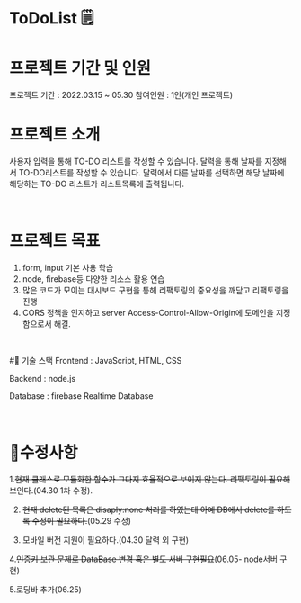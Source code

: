 # ToDoList 🗒

# 프로젝트 기간 및 인원

프로젝트 기간 : 2022.03.15 ~ 05.30
참여인원 : 1인(개인 프로젝트)
<br/>

# 프로젝트 소개

사용자 입력을 통해 TO-DO 리스트를 작성할 수 있습니다.
달력을 통해 날짜를 지정해서 TO-DO리스트를 작성할 수 있습니다.
달력에서 다른 날짜를 선택하면 해당 날짜에 해당하는 TO-DO 리스트가 리스트목록에 출력됩니다.

<br/>

# 프로젝트 목표

1. form, input 기본 사용 학습
2. node, firebase등 다양한 리소스 활용 연습 
3. 많은 코드가 모이는 대시보드 구현을 통해 리팩토링의 중요성을 깨닫고 리팩토링을 진행
4. CORS 정책을 인지하고 server Access-Control-Allow-Origin에 도메인을 지정함으로서 해결. 

<br/>

#🔨 기술 스택
Frontend : JavaScript, HTML, CSS

Backend : node.js

Database : firebase Realtime Database


<br/>

# 🤔수정사항

1.~~현재 클래스로 모듈화한 함수가 그다지 효율적으로 보이지 않는다. 리팩토링이 필요해보인다.~~(04.30 1차 수정).

2. ~~현재 delete된 목록은 disaply:none 처리를 하였는데 아예 DB에서 delete를 하도록 수정이 필요하다.~~(05.29 수정)

3. 모바일 버전 지원이 필요하다.(04.30 달력 외 구현)

4.~~인증키 보관 문제로 DataBase 변경 혹은 별도 서버 구현필요~~(06.05- node서버 구현)

5.~~로딩바 추가~~(06.25)
